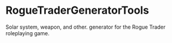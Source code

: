 # RogueTraderGeneratorTools
Solar system, weapon, and other. generator for the Rogue Trader roleplaying game.
